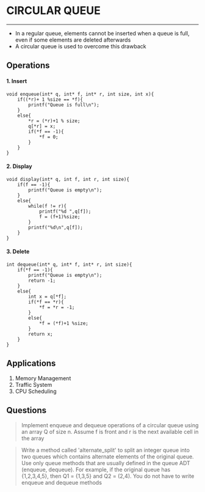 # CIRCULAR QUEUE
---
- In a regular queue, elements cannot be inserted when a queue is full, even if some elements are deleted afterwards
- A circular queue is used  to overcome this drawback

## Operations
#### 1. Insert
```
void enqueue(int* q, int* f, int* r, int size, int x){
    if((*r)+ 1 %size == *f){
        printf("Queue is full\n");
    }
    else{
        *r = (*r)+1 % size;
        q[*r] = x;
        if(*f == -1){
            *f = 0;
        }
    }
}

```

#### 2. Display
```
void display(int* q, int f, int r, int size){
    if(f == -1){
        printf("Queue is empty\n");
    }
    else{
        while(f != r){
            printf("%d ",q[f]);
            f = (f+1)%size;
        }
        printf("%d\n",q[f]);
    }
}
```

#### 3. Delete
```
int dequeue(int* q, int* f, int* r, int size){
    if(*f == -1){
        printf("Queue is empty\n");
        return -1;
    }
    else{
        int x = q[*f];
        if(*f == *r){
            *f = *r = -1;
        }
        else{
            *f = (*f)+1 %size;
        }
        return x;
    }
}
```

## Applications
1. Memory Management
2. Traffic System
3. CPU Scheduling

## Questions
>Implement enqueue and dequeue operations of a circular queue using an array Q of size n. Assume f is front and r is the next available cell in the array

> Write a method called 'alternate_split' to split an integer queue into two queues which contains alternate elements of the original queue. Use only queue methods that are usually defined in the queue ADT (enqueue, dequeue). For example, if the original queue has {1,2,3,4,5}, then Q1 = {1,3,5} and Q2 = (2,4). You do not have to write enqueue and dequeue methods
